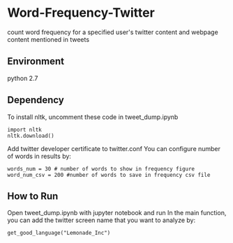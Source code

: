 # Word-Frequency-Twitter
count word frequency for a specified user's twitter content and webpage content mentioned in tweets

## Environment
python 2.7

## Dependency
To install nltk, uncomment these code in tweet_dump.ipynb
```
import nltk
nltk.download()
```
Add twitter developer certificate to twitter.conf
You can configure number of words in results by:
```
words_num = 30 # number of words to show in frequency figure
word_num_csv = 200 #number of words to save in frequency csv file
```
## How to Run
Open tweet_dump.ipynb with jupyter notebook and run
In the main function, you can add the twitter screen name that you want to analyze by:
```
get_good_language("Lemonade_Inc")
```




